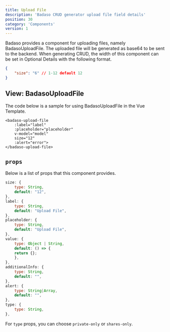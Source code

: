 ```yaml
---
title: Upload File
description: 'Badaso CRUD generator upload file field details'
position: 30
category: 'Components'
version: 1
---
```


Badaso provides a component for uploading files, namely BadasoUploadFile. The uploaded file will be generated as base64 to be sent to the backend. When generating CRUD, the width of this component can be set in Optional Details with the following format.

```json
{
    "size": "6" // 1-12 default 12
}
```

## View: BadasoUploadFile

The code below is a sample for using BadasoUploadFile in the Vue Template.

```vue
<badaso-upload-file
    :label="label"
    :placeholder="placeholder"
    v-model="model"
    size="12"
    :alert="error">
</badaso-upload-file>
```

## `props`

Below is a list of props that this component provides.

```js
size: {
    type: String,
    default: "12",
},
label: {
    type: String,
    default: "Upload File",
},
placeholder: {
    type: String,
    default: "Upload File",
},
value: {
    type: Object | String,
    default: () => {
    return {};
    },
},
additionalInfo: {
    type: String,
    default: "",
},
alert: {
    type: String|Array,
    default: "",
},
type: {
    type: String,
},
```

<alert>
For <code>type</code> props, you can choose <code>private-only</code> or <code>shares-only</code>.
</alert>